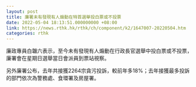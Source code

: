 ```yaml
---
layout: post
title: 廉署未有發現有人煽動在特首選舉投白票或不投票
date: 2022-05-04 18:13:51.000000000 +08:00
link: https://news.rthk.hk/rthk/ch/component/k2/1647007-20220504.htm
categories: rthk
---
```


廉政專員白韞六表示，至今未有發現有人煽動在行政長官選舉中投白票或不投票，廉署會在星期日選舉當日會派員到票站視察。

另外廉署公布，去年共接獲2264宗貪污投訴，較前年多18%；去年接獲最多投訴的部門依次為警務處、食環署及房屋署。
